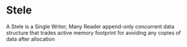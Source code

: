 # Stele
A Stele is a Single Writer, Many Reader append-only concurrent data structure that trades active memory footprint for avoiding any copies of data after allocation